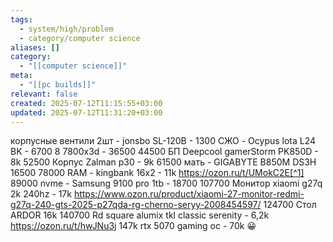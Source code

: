 ```yaml
---
tags:
  - system/high/problem
  - category/computer science
aliases: []
category:
  - "[[computer science]]"
meta:
  - "[[pc builds]]"
relevant: false
created: 2025-07-12T11:15:55+03:00
updated: 2025-07-12T11:31:20+03:00
---
```


корпусные вентили 2шт - jonsbo SL-120B - 1300
СЖО - Ocypus lota L24 BK - 6700 8
7800x3d - 36500 44500
БП Deepcool gamerStorm PK850D - 8k 52500
Корпус Zalman p30 - 9k 61500
мать - GIGABYTE B850M DS3H 16500 78000
RAM - kingbank 16x2 - 11k https://ozon.ru/t/UMokC2E[^1] 89000
nvme - Samsung 9100 pro 1tb - 18700 107700
Монитор xiaomi g27q 2k 240hz - 17k https://www.ozon.ru/product/xiaomi-27-monitor-redmi-g27q-240-gts-2025-p27qda-rg-cherno-seryy-2008454597/ 124700
Стол ARDOR 16k 140700
Rd square alumix tkl classic serenity - 6,2k https://ozon.ru/t/hwJNu3j 147k
rtx 5070 gaming oc - 70k
😀
